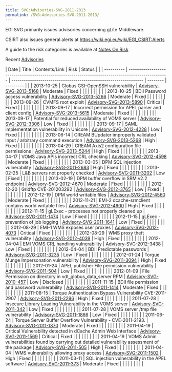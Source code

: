 ```yaml
---
title: SVG:Advisories-SVG-2011-2013
permalink: /SVG:Advisories-SVG-2011-2013/
---
```


EGI SVG primarily issues advisories concerning gLite Middleware.

CSIRT also issues general alerts at
<https://wiki.egi.eu/wiki/EGI_CSIRT:Alerts>

A guide to the risk categories is available at [Notes On
Risk](/SVG:Notes_On_Risk "wikilink")

Recent [Advisories](/SVG:Advisories "wikilink")

| Date       | Title                                                                                             | Contents/Link                                                    | Risk     | Status    |  |
| ---------- | ------------------------------------------------------------------------------------------------- | ---------------------------------------------------------------- | -------- | --------- |  |
| 2013-10-25 | Globus GSI-OpenSSH vulnerability                                                                  | [Advisory-SVG-2013-5168](/SVG:Advisory-SVG-2013-5168 "wikilink") | Moderate | Fixed     |  |
|            |                                                                                                   |                                                                  |          |           |  |
| 2013-10-25 | BDII Password access vulnerability                                                                | [Advisory-SVG-2013-5266](/SVG:Advisory-SVG-2013-5266 "wikilink") | Moderate | Fixed     |  |
|            |                                                                                                   |                                                                  |          |           |  |
| 2013-09-26 | CVMFS root exploit                                                                                | [Advisory-SVG-2013-5890](/SVG:Advisory-SVG-2013-5890 "wikilink") | Critical | Fixed     |  |
|            |                                                                                                   |                                                                  |          |           |  |
| 2013-09-17 | Incorrect permission for APEL parser and client config                                            | [Advisory-SVG-2013-5615](/SVG:Advisory-SVG-2013-5615 "wikilink") | Moderate | Fixed     |  |
|            |                                                                                                   |                                                                  |          |           |  |
| 2013-09-17 | Potential for reduced availability of VOMS server                                                 | [Advisory-SVG-2012-3306](/SVG:Advisory-SVG-2012-3306 "wikilink") | Low      | Fixed     |  |
|            |                                                                                                   |                                                                  |          |           |  |
| 2013-09-17 | SAML implementation vulnerability in Unicore                                                      | [Advisory-SVG-2012-4228](/SVG:Advisory-SVG-2012-4228 "wikilink") | Low      | Fixed     |  |
|            |                                                                                                   |                                                                  |          |           |  |
| 2013-06-14 | CREAM BUpdater improperly validated input / arbitrary command execution                           | [Advisory-SVG-2013-5268](/SVG:Advisory-SVG-2013-5268 "wikilink") | High     | Fixed     |  |
|            |                                                                                                   |                                                                  |          |           |  |
| 2013-04-29 | CREAM Axis2 configuration file permissions                                                        | [Advisory-SVG-2013-5244](/SVG:Advisory-SVG-2013-5244 "wikilink") | High     | Fixed     |  |
|            |                                                                                                   |                                                                  |          |           |  |
| 2013-04-17 | VOMS Java APIs incorrect CRL checking                                                             | [Advisory-SVG-2012-4598](/SVG:Advisory-SVG-2012-4598 "wikilink") | Moderate | Fixed     |  |
|            |                                                                                                   |                                                                  |          |           |  |
| 2013-03-05 | DPM SQL injection vulnerability                                                                   | [Advisory-SVG-2011-2683](/SVG:Advisory-SVG-2011-2683 "wikilink") | High     | Fixed     |  |
|            |                                                                                                   |                                                                  |          |           |  |
| 2013-02-25 | L\&B servers not properly checked                                                                 | [Advisory-SVG-2011-3202](/SVG:Advisory-SVG-2011-3202 "wikilink") | Low      | Fixed     |  |
|            |                                                                                                   |                                                                  |          |           |  |
| 2013-02-19 | DPM buffer overflow in SRM v2.2 endpoint                                                          | [Advisory-SVG-2012-4670](/SVG:Advisory-SVG-2012-4670 "wikilink") | Moderate | Fixed     |  |
|            |                                                                                                   |                                                                  |          |           |  |
| 2012-12-20 | Gridftp CVE-201203292                                                                             | [Advisory-SVG-2012-3765](/SVG:Advisory-SVG-2012-3765 "wikilink") | Low      | Fixed     |  |
|            |                                                                                                   |                                                                  |          |           |  |
| 2012-12-19 | DPM world writable files                                                                          | [Advisory-SVG-2012-4560](/SVG:Advisory-SVG-2012-4560 "wikilink") | Moderate | Fixed     |  |
|            |                                                                                                   |                                                                  |          |           |  |
| 2012-11-21 | EMI-2 dcache-srmclient contains world writable files                                              | [Advisory-SVG-2012-4600](/SVG:Advisory-SVG-2012-4600 "wikilink") | High     | Fixed     |  |
|            |                                                                                                   |                                                                  |          |           |  |
| 2012-11-15 | gLExec - processes not properly cleaned up                                                        | [Advisory-SVG-2011-1474](/SVG:Advisory-SVG-2011-1474 "wikilink") | Low      | Fixed     |  |
|            |                                                                                                   |                                                                  |          |           |  |
| 2012-11-15 | gLExec - prevention of job logging                                                                | [Advisory-SVG-2011-1641](/SVG:Advisory-SVG-2011-1641 "wikilink") | Low      | Fixed     |  |
|            |                                                                                                   |                                                                  |          |           |  |
| 2012-08-29 | EMI-1 WMS exposes user proxies                                                                    | [Advisory-SVG-2012-4073](/SVG:Advisory-SVG-2012-4073 "wikilink") | Critical | Fixed     |  |
|            |                                                                                                   |                                                                  |          |           |  |
| 2012-08-29 | WMS proxy theft vulnerability                                                                     | [Advisory-SVG-2012-4039](/SVG:Advisory-SVG-2012-4039 "wikilink") | High     | Fixed     |  |
|            |                                                                                                   |                                                                  |          |           |  |
| 2012-04-04 | EMI VOMS CRL handling vulnerability                                                               | [Advisory-SVG-2012-3438](/SVG:Advisory-SVG-2012-3438 "wikilink") | Low      | Fixed     |  |
|            |                                                                                                   |                                                                  |          |           |  |
| 2012-04-04 | BDII Predictable passwords                                                                        | [Advisory-SVG-2011-3235](/SVG:Advisory-SVG-2011-3235 "wikilink") | Low      | Fixed     |  |
|            |                                                                                                   |                                                                  |          |           |  |
| 2012-01-24 | Torque Munge Impersonation vulnerability                                                          | [Advisory-SVG-2011-3094](/SVG:Advisory-SVG-2011-3094 "wikilink") | High     | Fixed     |  |
|            |                                                                                                   |                                                                  |          |           |  |
| 2012-01-24 | APEL publisher File permission vulnerability                                                      | [Advisory-SVG-2011-504](/SVG:Advisory-SVG-2011-504 "wikilink")   | Low      | Fixed     |  |
|            |                                                                                                   |                                                                  |          |           |  |
| 2012-01-09 | File Permission on directory in vdt_globus_data_server RPM                                     | [Advisory-SVG-2010-457](/SVG:Advisory-SVG-2010-457 "wikilink")   | Low      | Disclosed |  |
|            |                                                                                                   |                                                                  |          |           |  |
| 2011-11-15 | BDII file permission and password vulnerability                                                   | [Advisory-SVG-2011-1414](/SVG:Advisory-SVG-2011-1414 "wikilink") | Moderate | Fixed     |  |
|            |                                                                                                   |                                                                  |          |           |  |
| 2011-08-15 | Torque Authentication Bypass Vulnerability CVE-2011-2907                                          | [Advisory-SVG-2011-2296](/SVG:Advisory-SVG-2011-2296 "wikilink") | High     | Fixed     |  |
|            |                                                                                                   |                                                                  |          |           |  |
| 2011-07-28 | Insecure Library Loading Vulnerability in the VOMS server                                         | [Advisory-SVG-2011-342](/SVG:Advisory-SVG-2011-342 "wikilink")   | Low      | Fixed     |  |
|            |                                                                                                   |                                                                  |          |           |  |
| 2011-07-28 | VOMS server /tmp file vulnerability                                                               | [Advisory-SVG-2011-1866](/SVG:Advisory-SVG-2011-1866 "wikilink") | Low      | Fixed     |  |
|            |                                                                                                   |                                                                  |          |           |  |
| 2011-06-24 | Torque Server Buffer Overflow Vulnerability - CVE-2011-2193.                                      | [Advisory-SVG-2011-1870](/SVG:Advisory-SVG-2011-1870 "wikilink") | Moderate | Fixed     |  |
|            |                                                                                                   |                                                                  |          |           |  |
| 2011-04-19 | Critical Vulnerability detected in dCache Admin Web Interface                                     | [Advisory-SVG-2011-1569](/SVG:Advisory-SVG-2011-1569 "wikilink") | Critical | Fixed     |  |
|            |                                                                                                   |                                                                  |          |           |  |
| 2011-04-19 | VOMS Admin vulnerabilities found by carrying out detailed vulnerability assessment of the package | [Advisory-SVG-2011-505](/SVG:Advisory-SVG-2011-505 "wikilink")   | High     | Fixed     |  |
|            |                                                                                                   |                                                                  |          |           |  |
| 2011-04-04 | WMS vulnerability allowing proxy access                                                           | [Advisory-SVG-2011-1502](/SVG:Advisory-SVG-2011-1502 "wikilink") | High     | Fixed     |  |
|            |                                                                                                   |                                                                  |          |           |  |
| 2011-03-11 | SQL injection vulnerability in the APEL software                                                  | [Advisory-SVG-2011-373](/SVG:Advisory-SVG-2011-373 "wikilink")   | Moderate | Fixed     |  |
|            |                                                                                                   |                                                                  |          |           |  |